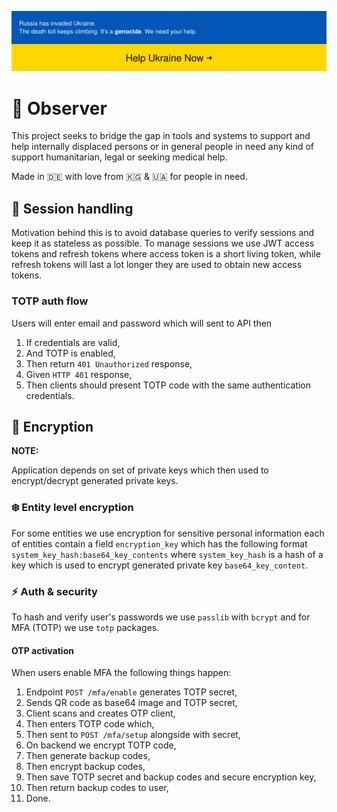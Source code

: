 [![Stand With Ukraine](https://raw.githubusercontent.com/vshymanskyy/StandWithUkraine/main/banner2-direct.svg)](https://stand-with-ukraine.pp.ua)

# 🎩 Observer

This project seeks to bridge the gap in tools and systems to support and help internally displaced persons
or in general people in need any kind of support humanitarian, legal or seeking medical help.

Made in 🇩🇪 with love from 🇰🇬 & 🇺🇦 for people in need.

## 🌈 Session handling

Motivation behind this is to avoid database queries to verify sessions and keep it as stateless as possible.
To manage sessions we use JWT access tokens and refresh tokens where access token is a short living
token, while refresh tokens will last a lot longer they are used to obtain new access tokens.

### TOTP auth flow

Users will enter email and password which will sent to API then

1. If credentials are valid,
2. And TOTP is enabled,
3. Then return `401 Unauthorized` response,
4. Given `HTTP 401` response,
5. Then clients should present TOTP code with the same authentication credentials.

## 🍄 Encryption

**NOTE:**

Application depends on set of private keys which then used to encrypt/decrypt generated private keys.

### ❄️ Entity level encryption

For some entities we use encryption for sensitive personal information each of entities
contain a field `encryption_key` which has the following format `system_key_hash:base64_key_contents`
where `system_key_hash` is a hash of a key which is used to encrypt generated private key `base64_key_content`.

### ⚡️ Auth & security

To hash and verify user's passwords we use `passlib` with `bcrypt` and for MFA (TOTP) we use `totp` packages.

#### OTP activation

When users enable MFA the following things happen:
1. Endpoint `POST /mfa/enable` generates TOTP secret,
2. Sends QR code as base64 image and TOTP secret,
3. Client scans and creates OTP client,
4. Then enters TOTP code which,
5. Then sent to `POST /mfa/setup` alongside with secret,
6. On backend we encrypt TOTP code,
7. Then generate backup codes,
8. Then encrypt backup codes,
9. Then save TOTP secret and backup codes and secure encryption key,
10. Then return backup codes to user,
11. Done.
